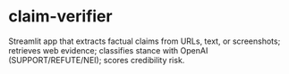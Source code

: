 # claim-verifier
Streamlit app that extracts factual claims from URLs, text, or screenshots; retrieves web evidence; classifies stance with OpenAI (SUPPORT/REFUTE/NEI); scores credibility risk.
